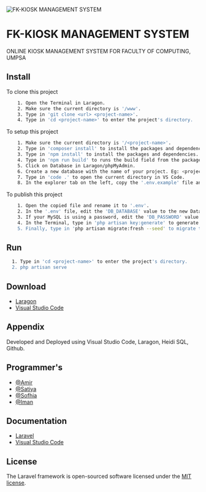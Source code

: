 ![FK-KIOSK MANAGEMENT SYSTEM]([https://lh3.google.com/u/0/d/1rv52Sqwg_5wQG2IFieLz8_O_XKoV1opU=w1920-h911-iv1](https://lh3.googleusercontent.com/u/0/drive-viewer/AKGpihaTiNM1CKq5FdqbEGfP5PXS1PdO724-DCTqU8KrQivwB3qd-zFJVglQz6V4a7WiWsPHXwfkljnZNQVxGo-0wZMoUPDNV3zok9g=w1920-h911-rw-v1))

# FK-KIOSK MANAGEMENT SYSTEM
ONLINE KIOSK MANAGEMENT SYSTEM FOR FACULTY OF COMPUTING, UMPSA


## Install

To clone this project
```bash
    1. Open the Terminal in Laragon.
    2. Make sure the current directory is '/www'.
    3. Type in 'git clone <url> <project-name>'.
    4. Type in 'cd <project-name>' to enter the project's directory.
```

To setup this project
```bash
    1. Make sure the current directory is '/<project-name>'.
    2. Type in 'composer install' to install the packages and dependencies.
    3. Type in 'npm install' to install the packages and dependencies.
    4. Type in 'npm run build' to runs the build field from the package.json scripts field.
    5. Click on Database in Laragon/phpMyAdmin.
    6. Create a new database with the name of your project. Eg: <project_name>
    7. Type in 'code .' to open the current directory in VS Code.
    8. In the explorer tab on the left, copy the '.env.example' file and paste it in the same directory.
```

To publish this project
```bash
    1. Open the copied file and rename it to '.env'.
    2. In the '.env' file, edit the 'DB_DATABASE' value to the new Database name that you   have created.
    3. If your MySQL is using a password, edit the 'DB_PASSWORD' value with your password.
    4. In the Terminal, type in 'php artisan key:generate' to generate the project's 'APP_KEY'.
    5. Finally, type in 'php artisan migrate:fresh --seed' to migrate the database tables for the project.
```

## Run
```bash
  1. Type in 'cd <project-name>' to enter the project's directory.
  2. php artisan serve
```
    
## Download
 - [Laragon](https://laragon.org/download/)
 - [Visual Studio Code](https://code.visualstudio.com/download)


## Appendix
Developed and Deployed using Visual Studio Code, Laragon, Heidi SQL, Github.


## Programmer's
- [@Amir](https://github.com/amir1611)
- [@Satiya](https://github.com/satiyaganes06)
- [@Sofhia](https://github.com/SofhiaziziCool)
- [@Iman](https://github.com/chiciko10)


## Documentation
 - [Laravel](https://laravel.com/docs/10.x)
 - [Visual Studio Code](https://code.visualstudio.com/docs)

## License
The Laravel framework is open-sourced software licensed under the [MIT license](https://opensource.org/licenses/MIT).
